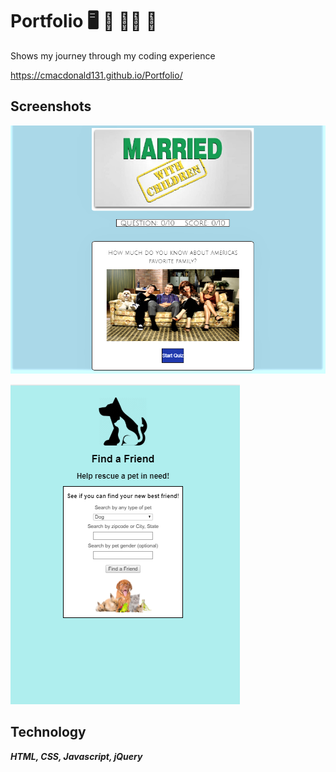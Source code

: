 # Portfolio :desktop_computer: :hammer: :man_facepalming: :vulcan_salute:
Shows my journey through my coding experience

https://cmacdonald131.github.io/Portfolio/

## Screenshots

![screenshot1](images/proj1.png)

![screenshot2](images/proj2.png)


## Technology

_**HTML, CSS, Javascript, jQuery**_
